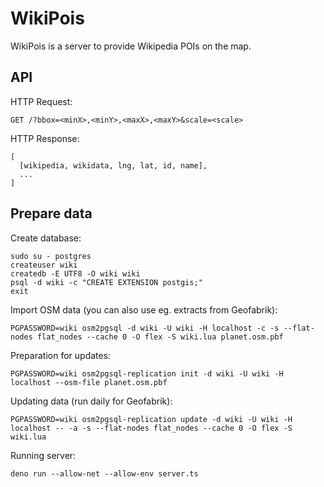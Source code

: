 # WikiPois

WikiPois is a server to provide Wikipedia POIs on the map.

## API

HTTP Request:

```http
GET /?bbox=<minX>,<minY>,<maxX>,<maxY>&scale=<scale>
```

HTTP Response:
```
[
  [wikipedia, wikidata, lng, lat, id, name],
  ...
]
```


## Prepare data

Create database:

```
sudo su - postgres
createuser wiki
createdb -E UTF8 -O wiki wiki
psql -d wiki -c "CREATE EXTENSION postgis;"
exit
```

Import OSM data (you can also use eg. extracts from Geofabrik):

```
PGPASSWORD=wiki osm2pgsql -d wiki -U wiki -H localhost -c -s --flat-nodes flat_nodes --cache 0 -O flex -S wiki.lua planet.osm.pbf
```

Preparation for updates:

```
PGPASSWORD=wiki osm2pgsql-replication init -d wiki -U wiki -H localhost --osm-file planet.osm.pbf
```

Updating data (run daily for Geofabrik):

```
PGPASSWORD=wiki osm2pgsql-replication update -d wiki -U wiki -H localhost -- -a -s --flat-nodes flat_nodes --cache 0 -O flex -S wiki.lua
```

Running server:

```
deno run --allow-net --allow-env server.ts
```
